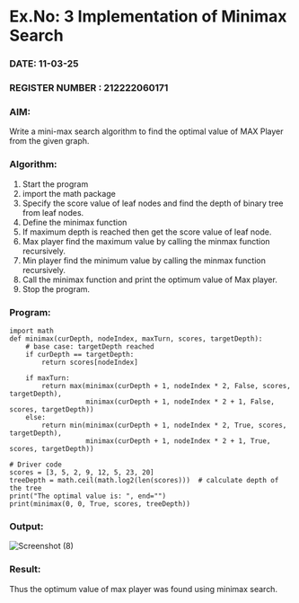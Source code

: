 
# Ex.No: 3  Implementation of Minimax Search
### DATE: 11-03-25                                                                       
### REGISTER NUMBER : 212222060171
### AIM: 
Write a mini-max search algorithm to find the optimal value of MAX Player from the given graph.
### Algorithm:
1. Start the program
2. import the math package
3. Specify the score value of leaf nodes and find the depth of binary tree from leaf nodes.
4. Define the minimax function
5. If maximum depth is reached then get the score value of leaf node.
6. Max player find the maximum value by calling the minmax function recursively.
7. Min player find the minimum value by calling the minmax function recursively.
8. Call the minimax function  and print the optimum value of Max player.
9. Stop the program. 

### Program:
```
import math
def minimax(curDepth, nodeIndex, maxTurn, scores, targetDepth):
    # base case: targetDepth reached
    if curDepth == targetDepth:
        return scores[nodeIndex]

    if maxTurn:
        return max(minimax(curDepth + 1, nodeIndex * 2, False, scores, targetDepth),
                   minimax(curDepth + 1, nodeIndex * 2 + 1, False, scores, targetDepth))
    else:
        return min(minimax(curDepth + 1, nodeIndex * 2, True, scores, targetDepth),
                   minimax(curDepth + 1, nodeIndex * 2 + 1, True, scores, targetDepth))

# Driver code
scores = [3, 5, 2, 9, 12, 5, 23, 20]
treeDepth = math.ceil(math.log2(len(scores)))  # calculate depth of the tree
print("The optimal value is: ", end="")
print(minimax(0, 0, True, scores, treeDepth))

```

### Output:

![Screenshot (8)](https://github.com/user-attachments/assets/fc33f1a5-b92b-476f-a277-0f7c092e9e78)


### Result:
Thus the optimum value of max player was found using minimax search.
